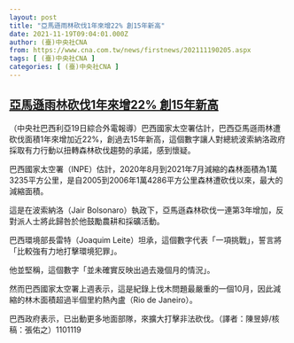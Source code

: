 ```yaml
---
layout: post
title: "亞馬遜雨林砍伐1年來增22% 創15年新高"
date: 2021-11-19T09:04:01.000Z
author: (臺)中央社CNA
from: https://www.cna.com.tw/news/firstnews/202111190205.aspx
tags: [ (臺)中央社CNA ]
categories: [ (臺)中央社CNA ]
---
```

<!--1637312641000-->
[亞馬遜雨林砍伐1年來增22% 創15年新高](https://www.cna.com.tw/news/firstnews/202111190205.aspx)
------

<div>
<div></div><div><p>（中央社巴西利亞19日綜合外電報導）巴西國家太空署估計，巴西亞馬遜雨林遭砍伐面積1年來增加近22%，創過去15年新高，這個數字讓人對總統波索納洛政府採取有力行動以扭轉森林砍伐趨勢的承諾，感到懷疑。</p><p>巴西國家太空署（INPE）估計，2020年8月到2021年7月減縮的森林面積為1萬3235平方公里，是自2005到2006年1萬4286平方公里森林遭砍伐以來，最大的減縮面積。</p><p>這是在波索納洛（Jair Bolsonaro）執政下，亞馬遜森林砍伐一連第3年增加，反對派人士將此歸咎於他鼓勵農耕和採礦活動。</p><p>巴西環境部長雷特（Joaquim Leite）坦承，這個數字代表「一項挑戰」，誓言將「比較強有力地打擊環境犯罪」。</p><p>他並堅稱，這個數字「並未確實反映出過去幾個月的情況」。</p><p>然而巴西國家太空署上週表示，這是紀錄上伐木問題最嚴重的一個10月，因此減縮的林木面積超過半個里約熱內盧（Rio de Janeiro）。</p><p>巴西政府表示，已出動更多地面部隊，來擴大打擊非法砍伐。（譯者：陳昱婷/核稿：張佑之）1101119</p></div>
</div>

